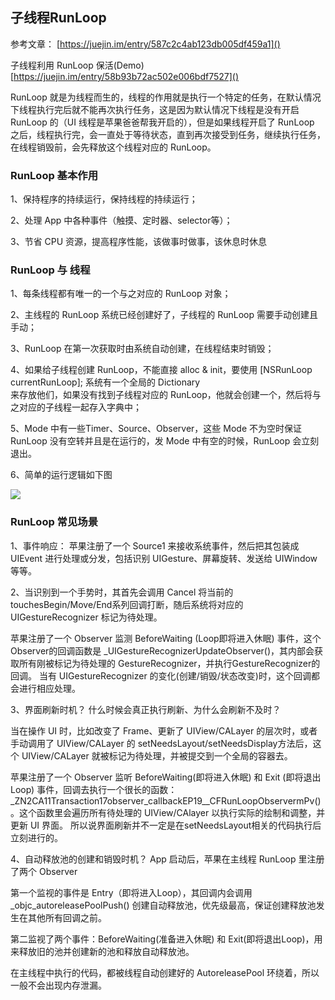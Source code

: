 
## 子线程RunLoop

参考文章：
[https://juejin.im/entry/587c2c4ab123db005df459a1]()

子线程利用 RunLoop 保活(Demo) [https://juejin.im/entry/58b93b72ac502e006bdf7527]()


RunLoop 就是为线程而生的，线程的作用就是执行一个特定的任务，在默认情况下线程执行完后就不能再次执行任务，这是因为默认情况下线程是没有开启 RunLoop 的（UI 线程是苹果爸爸帮我开启的），但是如果线程开启了 RunLoop 之后，线程执行完，会一直处于等待状态，直到再次接受到任务，继续执行任务，在线程销毁前，会先释放这个线程对应的 RunLoop。

### RunLoop 基本作用

1、保持程序的持续运行，保持线程的持续运行；

2、处理 App 中各种事件（触摸、定时器、selector等）；

3、节省 CPU 资源，提高程序性能，该做事时做事，该休息时休息

### RunLoop 与 线程

1、每条线程都有唯一的一个与之对应的 RunLoop 对象；

2、主线程的 RunLoop 系统已经创建好了，子线程的 RunLoop 需要手动创建且手动；

3、RunLoop 在第一次获取时由系统自动创建，在线程结束时销毁；

4、如果给子线程创建 RunLoop，不能直接 alloc & init，要使用 [NSRunLoop currentRunLoop]; 系统有一个全局的 Dictionary  
来存放他们，如果没有找到子线程对应的 RunLoop，他就会创建一个，然后将与之对应的子线程一起存入字典中；

5、Mode 中有一些Timer、Source、Observer，这些 Mode 不为空时保证 RunLoop 没有空转并且是在运行的，发 Mode 中有空的时候，RunLoop 会立刻退出。

6、简单的运行逻辑如下图

![](https://huangzhifei.github.com/images/RunLoop.png) 


### RunLoop 常见场景

1、事件响应：
苹果注册了一个 Source1 来接收系统事件，然后把其包装成 UIEvent 进行处理或分发，包括识别 UIGesture、屏幕旋转、发送给 UIWindow 等等。

2、当识别到一个手势时，其首先会调用 Cancel 将当前的 touchesBegin/Move/End系列回调打断，随后系统将对应的 UIGestureRecognizer 标记为待处理。

苹果注册了一个 Observer 监测 BeforeWaiting (Loop即将进入休眠) 事件，这个Observer的回调函数是 _UIGestureRecognizerUpdateObserver()，其内部会获取所有刚被标记为待处理的 GestureRecognizer，并执行GestureRecognizer的回调。
当有 UIGestureRecognizer 的变化(创建/销毁/状态改变)时，这个回调都会进行相应处理。

3、界面刷新时机？
什么时候会真正执行刷新、为什么会刷新不及时？

当在操作 UI 时，比如改变了 Frame、更新了 UIView/CALayer 的层次时，或者手动调用了 UIView/CALayer 的 setNeedsLayout/setNeedsDisplay方法后，这个 UIView/CALayer 就被标记为待处理，并被提交到一个全局的容器去。

苹果注册了一个 Observer 监听 BeforeWaiting(即将进入休眠) 和 Exit (即将退出Loop) 事件，回调去执行一个很长的函数：_ZN2CA11Transaction17observer_callbackEP19__CFRunLoopObservermPv()。这个函数里会遍历所有待处理的 UIView/CAlayer 以执行实际的绘制和调整，并更新 UI 界面。 所以说界面刷新并不一定是在setNeedsLayout相关的代码执行后立刻进行的。

4、自动释放池的创建和销毁时机？
App 启动后，苹果在主线程 RunLoop 里注册了两个 Observer

第一个监视的事件是 Entry（即将进入Loop），其回调内会调用_objc_autoreleasePoolPush() 创建自动释放池，优先级最高，保证创建释放池发生在其他所有回调之前。

第二监视了两个事件：BeforeWaiting(准备进入休眠) 和 Exit(即将退出Loop)，用来释放旧的池并创建新的池和释放自动释放池。

在主线程中执行的代码，都被线程自动创建好的 AutoreleasePool 环绕着，所以一般不会出现内存泄漏。


